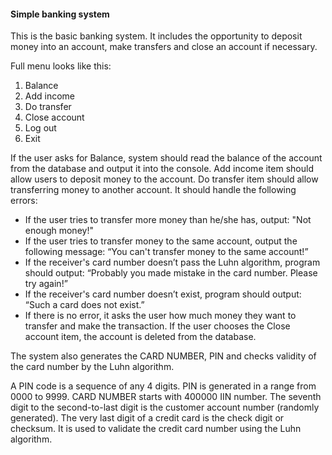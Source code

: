 
#### Simple banking system

This is the basic banking system. It includes the opportunity to deposit money into an account, make transfers and close an account if necessary.


Full menu looks like this:
1. Balance
2. Add income
3. Do transfer
4. Close account
5. Log out
0. Exit


If the user asks for Balance, system should read the balance of the account from the database and output it into the console.
Add income item should allow users to deposit money to the account.
Do transfer item should allow transferring money to another account. It should handle the following errors:
*	If the user tries to transfer more money than he/she has, output: "Not enough money!"
*	If the user tries to transfer money to the same account, output the following message: “You can't transfer money to the same account!”
*	If the receiver's card number doesn’t pass the Luhn algorithm, program should output: “Probably you made mistake in the card number. Please try again!”
*	If the receiver's card number doesn’t exist, program should output: “Such a card does not exist.”
*	If there is no error, it asks the user how much money they want to transfer and make the transaction.
If the user chooses the Close account item, the account is deleted from the database.


The system also generates the CARD NUMBER, PIN and checks validity of the card number by the Luhn algorithm. 

A PIN code is a sequence of any 4 digits. PIN is generated in a range from 0000 to 9999.
CARD NUMBER starts with 400000 IIN number. The seventh digit to the second-to-last digit is the customer account number (randomly generated). The very last digit of a credit card is the check digit or checksum. It is used to validate the credit card number using the Luhn algorithm.




